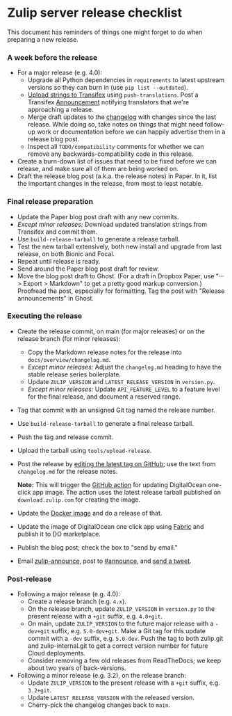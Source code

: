 # Zulip server release checklist

This document has reminders of things one might forget to do when
preparing a new release.

### A week before the release

* For a major release (e.g. 4.0):
  * Upgrade all Python dependencies in
    `requirements` to latest upstream versions so they can burn in (use
    `pip list --outdated`).
  * [Upload strings to
    Transifex](../translating/internationalization.html#translation-process)
    using `push-translations`.  Post a Transifex
    [Announcement](https://www.transifex.com/zulip/zulip/announcements/)
    notifying translators that we're approaching a release.
  * Merge draft updates to the [changelog](../overview/changelog.md)
    with changes since the last release. While doing so, take notes on
    things that might need follow-up work or documentation before we
    can happily advertise them in a release blog post.
  * Inspect all `TODO/compatibility` comments for whether we can
    remove any backwards-compatibility code in this release.
* Create a burn-down list of issues that need to be fixed before we can
  release, and make sure all of them are being worked on.
* Draft the release blog post (a.k.a. the release notes) in Paper.  In
  it, list the important changes in the release, from most to least
  notable.

### Final release preparation

* Update the Paper blog post draft with any new commits.
* _Except minor releases:_ Download updated translation strings from
  Transifex and commit them.
* Use `build-release-tarball` to generate a release tarball.
* Test the new tarball extensively, both new install and upgrade from last
  release, on both Bionic and Focal.
* Repeat until release is ready.
* Send around the Paper blog post draft for review.
* Move the blog post draft to Ghost.  (For a draft in Dropbox Paper,
  use "··· > Export > Markdown" to get a pretty good markup
  conversion.)  Proofread the post, especially for formatting.  Tag
  the post with "Release announcements" in Ghost.

### Executing the release

* Create the release commit, on main (for major releases) or on the
  release branch (for minor releases):
  * Copy the Markdown release notes for the release into
    `docs/overview/changelog.md`.
  * _Except minor releases:_ Adjust the `changelog.md` heading to have
    the stable release series boilerplate.
  * Update `ZULIP_VERSION` and `LATEST_RELEASE_VERSION` in `version.py`.
  * _Except minor releases:_ Update `API_FEATURE_LEVEL` to a feature
    level for the final release, and document a reserved range.
* Tag that commit with an unsigned Git tag named the release number.
* Use `build-release-tarball` to generate a final release tarball.
* Push the tag and release commit.
* Upload the tarball using `tools/upload-release`.
* Post the release by [editing the latest tag on
  GitHub](https://github.com/zulip/zulip/tags); use the text from
  `changelog.md` for the release notes.

  **Note:** This will trigger the [GitHub action](https://github.com/zulip/zulip/blob/main/tools/oneclickapps/README.md)
  for updating DigitalOcean one-click app image. The action uses the latest release
  tarball published on `download.zulip.com` for creating the image.
* Update the [Docker image](https://github.com/zulip/docker-zulip) and
  do a release of that.
* Update the image of DigitalOcean one click app using
  [Fabric](https://github.com/zulip/marketplace-partners) and publish
  it to DO marketplace.
* Publish the blog post; check the box to "send by email."
* Email [zulip-announce](https://groups.google.com/g/zulip-announce),
  post to [#announce](https://chat.zulip.org/#narrow/stream/1-announce),
  and [send a tweet](https://twitter.com/zulip).

### Post-release

* Following a major release (e.g. 4.0):
  * Create a release branch (e.g. `4.x`).
  * On the release branch, update `ZULIP_VERSION` in `version.py` to
    the present release with a `+git` suffix, e.g. `4.0+git`.
  * On main, update `ZULIP_VERSION` to the future major release with
    a `-dev+git` suffix, e.g. `5.0-dev+git`.  Make a Git tag for this
    update commit with a `-dev` suffix, e.g. `5.0-dev`.  Push the tag
    to both zulip.git and zulip-internal.git to get a correct version
    number for future Cloud deployments.
  * Consider removing a few old releases from ReadTheDocs; we keep about
    two years of back-versions.
* Following a minor release (e.g. 3.2), on the release branch:
  * Update `ZULIP_VERSION` to the present release with a `+git`
    suffix, e.g. `3.2+git`.
  * Update `LATEST_RELEASE_VERSION` with the released version.
  * Cherry-pick the changelog changes back to `main`.
